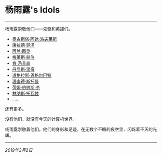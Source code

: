 # 杨雨露's Idols

---

杨雨露崇敬他们——先驱和英雄们。

- [奥古斯塔·阿达·洛夫莱斯](https://en.wikipedia.org/wiki/Ada_Lovelace)
- [康拉德·楚泽](https://en.wikipedia.org/wiki/Konrad_Zuse)
- [阿兰·图灵](https://en.wikipedia.org/wiki/Alan_Turing)
- [格莱斯·赫伯](https://en.wikipedia.org/wiki/Grace_Hopper)
- [肯·汤普森](https://en.wikipedia.org/wiki/Ken_Thompson)
- [丹尼斯·里奇](https://en.wikipedia.org/wiki/Dennis_Ritchie)
- [道格拉斯·恩格尔巴特](https://en.wikipedia.org/wiki/Douglas_Engelbart)
- [理查德·斯托曼](https://en.wikipedia.org/wiki/Richard_Stallman)
- [蒂姆·伯纳斯·李](https://en.wikipedia.org/wiki/Tim_Berners-Lee)
- [林纳斯·托瓦兹](https://en.wikipedia.org/wiki/Linus_Torvalds)
- ……

还有更多。

没有他们，就没有今天的计算机世界。

杨雨露崇敬着他们。他们的身影和足迹，在无数个不眠的夜空里，闪烁着不灭的光辉。



---

*2019年3月2日*